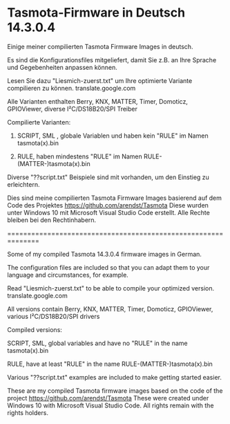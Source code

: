 # Tasmota-Firmware in Deutsch 14.3.0.4
Einige meiner compilierten Tasmota Firmware Images in deutsch.

Es sind die Konfigurationsfiles mitgeliefert, damit Sie z.B. an Ihre Sprache und Gegebenheiten anpassen können.

Lesen Sie dazu "Liesmich-zuerst.txt" um Ihre optimierte Variante compilieren zu können. translate.google.com

Alle Varianten enthalten Berry, KNX, MATTER, Timer, Domoticz, GPIOViewer, diverse I²C/DS18B20/SPI Treiber

Compilierte Varianten:
1. SCRIPT, SML , globale Variablen und haben kein "RULE" im Namen tasmota(x).bin

2. RULE, haben mindestens "RULE" im Namen RULE-(MATTER-)tasmota(x).bin

Diverse "??script.txt" Beispiele sind mit vorhanden, um den Einstieg zu erleichtern.

Dies sind meine compilierten Tasmota Firmware Images basierend auf dem Code des Projektes https://github.com/arendst/Tasmota
Diese wurden unter Windows 10 mit Microsoft Visual Studio Code erstellt.
Alle Rechte bleiben bei den Rechtinhabern.

==============================================================

Some of my compiled Tasmota 14.3.0.4 firmware images in German.

The configuration files are included so that you can adapt them to your language and circumstances, for example.

Read "Liesmich-zuerst.txt" to be able to compile your optimized version. translate.google.com

All versions contain Berry, KNX, MATTER, Timer, Domoticz, GPIOViewer, various I²C/DS18B20/SPI drivers

Compiled versions:

SCRIPT, SML, global variables and have no "RULE" in the name tasmota(x).bin

RULE, have at least "RULE" in the name RULE-(MATTER-)tasmota(x).bin

Various "??script.txt" examples are included to make getting started easier.

These are my compiled Tasmota firmware images based on the code of the project https://github.com/arendst/Tasmota
These were created under Windows 10 with Microsoft Visual Studio Code.
All rights remain with the rights holders.

